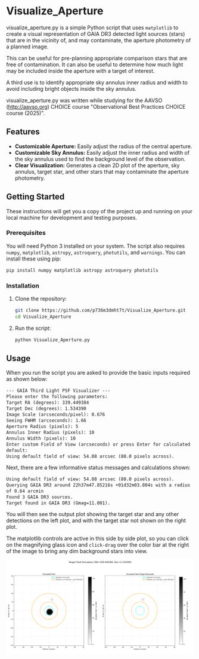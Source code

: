 # Visualize_Aperture

visualize_aperture.py is a simple Python script that uses `matplotlib` to create a visual representation of GAIA DR3 detected light sources (stars) that are in the vicinity of, and may contaminate, the aperture photometry of a planned image.

This can be useful for pre-planning appropriate comparison stars that are free of contamination.  It can also be useful to determine how much light may be included inside the aperture with a target of interest.

A third use is to identify appropriate sky annulus inner radius and width to avoid including bright objects inside the sky annulus.

visualize_aperture.py was written while studying for the AAVSO (http://aavso.org) CHOICE course "Observational Best Practices CHOICE course (2025)".

## Features

*   **Customizable Aperture:** Easily adjust the radius of the central aperture.
*   **Customizable Sky Annulus:** Easily adjust the inner radius and width of the sky annulus used to find the background level of the observation.
*   **Clear Visualization:** Generates a clean 2D plot of the aperture, sky annulus, target star, and other stars that may contaminate the aperture photometry.

## Getting Started

These instructions will get you a copy of the project up and running on your local machine for development and testing purposes.

### Prerequisites

You will need Python 3 installed on your system.
The script also requires `numpy`, `matplotlib`, `astropy`, `astroquery`, `photutils`, and `warnings`. You can install these using pip:

```bash
pip install numpy matplotlib astropy astroquery photutils
```

### Installation

1.  Clone the repository:

    ```bash
    git clone https://github.com/p736m3dmht7t/Visualize_Aperture.git
    cd Visualize_Aperture
    ```

2.  Run the script:

    ```bash
    python Visualize_Aperture.py
    ```

## Usage

When you run the script you are asked to provide the basic inputs required as shown below:

```text
--- GAIA Third Light PSF Visualizer ---
Please enter the following parameters:
Target RA (degrees): 339.449384
Target Dec (degrees): 1.534390
Image Scale (arcseconds/pixel): 0.676
Seeing FWHM (arcseconds): 1.66
Aperture Radius (pixels): 5
Annulus Inner Radius (pixels): 10
Annulus Width (pixels): 10
Enter custom Field of View (arcseconds) or press Enter for calculated default:
Using default field of view: 54.08 arcsec (80.0 pixels across).
```

Next, there are a few informative status messages and calculations shown:

```text
Using default field of view: 54.08 arcsec (80.0 pixels across).
Querying GAIA DR3 around 22h37m47.85216s +01d32m03.804s with a radius of 0.64 arcmin
Found 3 GAIA DR3 sources.
Target found in GAIA DR3 (Gmag=11.001).
```

You will then see the output plot showing the target star and any other detections on the left plot, and with the target star not shown on the right plot.

The matplotlib controls are active in this side by side plot, so you can click on the magnifying glass icon and `click-drag` over the color bar at the right of the image to bring any dim background stars into view.

![CY Aqr](CY%20Aqr.png)






